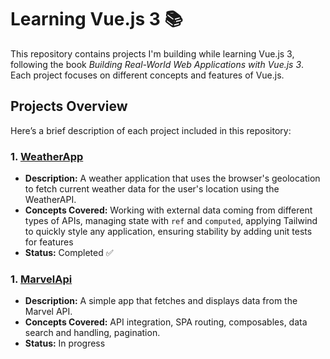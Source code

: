# Learning Vue.js 3 📚

This repository contains projects I'm building while learning Vue.js 3, following the book *Building Real-World Web Applications with Vue.js 3*. Each project focuses on different concepts and features of Vue.js.

## Projects Overview
Here’s a brief description of each project included in this repository:

### 1. [WeatherApp](./WeatherApp)
   - **Description:** A weather application that uses the browser's geolocation to fetch current weather data for the user's location using the WeatherAPI.
   - **Concepts Covered:** Working with external data coming from different types of APIs, managing state with `ref` and `computed`, applying Tailwind to quickly style any application, ensuring stability by adding unit tests for features
   - **Status:** Completed ✅


### 1. [MarvelApi](./MarvelApi)
   - **Description:** A simple app that fetches and displays data from the Marvel API.
   - **Concepts Covered:** API integration, SPA routing, composables, data search and handling, pagination.
   - **Status:** In progress



